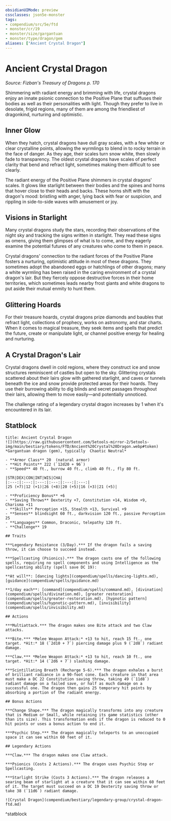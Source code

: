 ```yaml
---
obsidianUIMode: preview
cssclasses: json5e-monster
tags:
- compendium/src/5e/ftd
- monster/cr/19
- monster/size/gargantuan
- monster/type/dragon/gem
aliases: ["Ancient Crystal Dragon"]
---
```

# Ancient Crystal Dragon
*Source: Fizban's Treasury of Dragons p. 170*  

Shimmering with radiant energy and brimming with life, crystal dragons enjoy an innate psionic connection to the Positive Plane that suffuses their bodies as well as their personalities with light. Though they prefer to live in desolate, frigid regions, many of them are among the friendliest of dragonkind, nurturing and optimistic.

## Inner Glow

When they hatch, crystal dragons have dull gray scales, with a few white or clear crystalline points, allowing the wyrmlings to blend in to rocky terrain in the face of danger. As they age, their scales turn snow white, then slowly fade to transparency. The oldest crystal dragons have scales of perfect clarity that bend and refract light, sometimes making them difficult to see clearly.

The radiant energy of the Positive Plane shimmers in crystal dragons' scales. It glows like starlight between their bodies and the spines and horns that hover close to their heads and backs. These horns shift with the dragon's mood: bristling with anger, lying back with fear or suspicion, and rippling in side-to-side waves with amusement or joy.

## Visions in Starlight

Many crystal dragons study the stars, recording their observations of the night sky and tracking the signs written in starlight. They read these signs as omens, giving them glimpses of what is to come, and they eagerly examine the potential futures of any creatures who come to them in peace.

Crystal dragons' connection to the radiant forces of the Positive Plane fosters a nurturing, optimistic attitude in most of these dragons. They sometimes adopt the abandoned eggs or hatchlings of other dragons; many a white wyrmling has been raised in the caring environment of a crystal dragon's lair. But they fiercely oppose destructive forces in their home territories, which sometimes leads nearby frost giants and white dragons to put aside their mutual enmity to hunt them.

## Glittering Hoards

For their treasure hoards, crystal dragons prize diamonds and baubles that refract light, collections of prophecy, works on astronomy, and star charts. When it comes to magical treasure, they seek items and spells that predict the future, create or manipulate light, or channel positive energy for healing and nurturing.

## A Crystal Dragon's Lair

Crystal dragons dwell in cold regions, where they construct ice and snow structures reminiscent of castles but open to the sky. Glittering crystals scattered about their lairs glow with gathered starlight, and caves or tunnels beneath the ice and snow provide protected areas for their hoards. They use their burrowing ability to dig blinds and secret passages throughout their lairs, allowing them to move easily—and potentially unnoticed.

The challenge rating of a legendary crystal dragon increases by 1 when it's encountered in its lair.

## Statblock

```ad-statblock
title: Ancient Crystal Dragon
![](https://raw.githubusercontent.com/5etools-mirror-2/5etools-img/main/bestiary/tokens/FTD/Ancient%20Crystal%20Dragon.webp#token)
*Gargantuan dragon (gem), typically  Chaotic Neutral*

- **Armor Class** 20  (natural armor)
- **Hit Points** 222 (`12d20 + 96`)
- **Speed** 40 ft., burrow 40 ft., climb 40 ft., fly 80 ft.

|STR|DEX|CON|INT|WIS|CHA|
|:---:|:---:|:---:|:---:|:---:|:---:|
|25 (+7)|12 (+1)|26 (+8)|20 (+5)|16 (+3)|21 (+5)|

- **Proficiency Bonus** +6
- **Saving Throws** Dexterity +7, Constitution +14, Wisdom +9, Charisma +11
- **Skills** Perception +15, Stealth +13, Survival +9
- **Senses** blindsight 60 ft., darkvision 120 ft., passive Perception 25
- **Languages** Common, Draconic, telepathy 120 ft.
- **Challenge** 19

## Traits

***Legendary Resistance (3/Day).*** If the dragon fails a saving throw, it can choose to succeed instead.

***Spellcasting (Psionics).*** The dragon casts one of the following spells, requiring no spell components and using Intelligence as the spellcasting ability (spell save DC 19):

**At will**: [dancing lights](compendium/spells/dancing-lights.md), [guidance](compendium/spells/guidance.md)

**1/day each**: [command](compendium/spells/command.md), [divination](compendium/spells/divination.md), [greater restoration](compendium/spells/greater-restoration.md), [hypnotic pattern](compendium/spells/hypnotic-pattern.md), [invisibility](compendium/spells/invisibility.md)

## Actions

***Multiattack.*** The dragon makes one Bite attack and two Claw attacks.

***Bite.*** *Melee Weapon Attack:* +13 to hit, reach 15 ft., one target. *Hit:* 18 (`2d10 + 7`) piercing damage plus 9 (`2d8`) radiant damage.

***Claw.*** *Melee Weapon Attack:* +13 to hit, reach 10 ft., one target. *Hit:* 14 (`2d6 + 7`) slashing damage.

***Scintillating Breath (Recharge 5-6).*** The dragon exhales a burst of brilliant radiance in a 90-foot cone. Each creature in that area must make a DC 22 Constitution saving throw, taking 49 (`11d8`) radiant damage on a failed save, or half as much damage on a successful one. The dragon then gains 25 temporary hit points by absorbing a portion of the radiant energy.

## Bonus Actions

***Change Shape.*** The dragon magically transforms into any creature that is Medium or Small, while retaining its game statistics (other than its size). This transformation ends if the dragon is reduced to 0 hit points or uses a bonus action to end it.

***Psychic Step.*** The dragon magically teleports to an unoccupied space it can see within 60 feet of it.

## Legendary Actions

***Claw.*** The dragon makes one Claw attack.

***Psionics (Costs 2 Actions).*** The dragon uses Psychic Step or Spellcasting.

***Starlight Strike (Costs 3 Actions).*** The dragon releases a searing beam of starlight at a creature that it can see within 60 feet of it. The target must succeed on a DC 19 Dexterity saving throw or take 38 (`11d6`) radiant damage.

![Crystal Dragon](compendium/bestiary/legendary-group/crystal-dragon-ftd.md)
```
^statblock